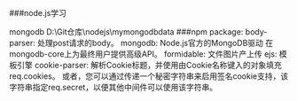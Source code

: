 ###node.js学习

mongodb D:\Git仓库\nodejs\mymongodbdata
###npm package:
    body-parser: 处理post请求的body。
    mongodb: Node.js官方的MongoDB驱动 在mongodb-core上为最终用户提供高级API。
    formidable: 文件图片产上传
    ejs: 模板引擎
    cookie-parser: 解析Cookie标题，并使用由Cookie名称键入的对象填充req.cookies。 或者，您可以通过传递一个秘密字符串来启用签名cookie支持，该字符串指定req.secret，以便其他中间件可以使用该字符串。
    